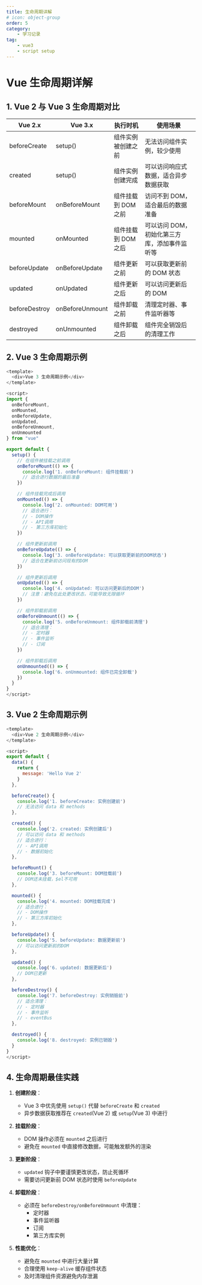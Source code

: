 ```yaml
---
title: 生命周期详解
# icon: object-group
order: 5
category:
    - 学习记录
tag:
    - vue3
    - script setup
---
```


# Vue 生命周期详解

## 1. Vue 2 与 Vue 3 生命周期对比

| Vue 2.x       | Vue 3.x         | 执行时机            | 使用场景                                     |
| ------------- | --------------- | ------------------- | -------------------------------------------- |
| beforeCreate  | setup()         | 组件实例被创建之前  | 无法访问组件实例，较少使用                   |
| created       | setup()         | 组件实例创建完成    | 可以访问响应式数据，适合异步数据获取         |
| beforeMount   | onBeforeMount   | 组件挂载到 DOM 之前 | 访问不到 DOM，适合最后的数据准备             |
| mounted       | onMounted       | 组件挂载到 DOM 之后 | 可以访问 DOM，初始化第三方库，添加事件监听等 |
| beforeUpdate  | onBeforeUpdate  | 组件更新之前        | 可以获取更新前的 DOM 状态                    |
| updated       | onUpdated       | 组件更新之后        | 可以访问更新后的 DOM                         |
| beforeDestroy | onBeforeUnmount | 组件卸载之前        | 清理定时器、事件监听器等                     |
| destroyed     | onUnmounted     | 组件卸载之后        | 组件完全销毁后的清理工作                     |

## 2. Vue 3 生命周期示例

```javascript
<template>
  <div>Vue 3 生命周期示例</div>
</template>

<script>
import {
  onBeforeMount,
  onMounted,
  onBeforeUpdate,
  onUpdated,
  onBeforeUnmount,
  onUnmounted
} from "vue"

export default {
  setup() {
    // 在组件被挂载之前调用
    onBeforeMount(() => {
      console.log('1. onBeforeMount: 组件挂载前')
      // 适合进行数据的最后准备
    })

    // 组件挂载完成后调用
    onMounted(() => {
      console.log('2. onMounted: DOM可用')
      // 适合进行：
      // - DOM操作
      // - API调用
      // - 第三方库初始化
    })

    // 组件更新前调用
    onBeforeUpdate(() => {
      console.log('3. onBeforeUpdate: 可以获取更新前的DOM状态')
      // 适合在更新前访问现有的DOM
    })

    // 组件更新后调用
    onUpdated(() => {
      console.log('4. onUpdated: 可以访问更新后的DOM')
      // 注意：避免在此处更改状态，可能导致无限循环
    })

    // 组件卸载前调用
    onBeforeUnmount(() => {
      console.log('5. onBeforeUnmount: 组件卸载前清理')
      // 适合清理：
      // - 定时器
      // - 事件监听
      // - 订阅
    })

    // 组件卸载后调用
    onUnmounted(() => {
      console.log('6. onUnmounted: 组件已完全卸载')
    })
  }
}
</script>
```

## 3. Vue 2 生命周期示例

```javascript
<template>
  <div>Vue 2 生命周期示例</div>
</template>

<script>
export default {
  data() {
    return {
      message: 'Hello Vue 2'
    }
  },

  beforeCreate() {
    console.log('1. beforeCreate: 实例创建前')
    // 无法访问 data 和 methods
  },

  created() {
    console.log('2. created: 实例创建后')
    // 可以访问 data 和 methods
    // 适合进行：
    // - API调用
    // - 数据初始化
  },

  beforeMount() {
    console.log('3. beforeMount: DOM挂载前')
    // DOM还未挂载，$el不可用
  },

  mounted() {
    console.log('4. mounted: DOM挂载完成')
    // 适合进行：
    // - DOM操作
    // - 第三方库初始化
  },

  beforeUpdate() {
    console.log('5. beforeUpdate: 数据更新前')
    // 可以访问更新前的DOM
  },

  updated() {
    console.log('6. updated: 数据更新后')
    // DOM已更新
  },

  beforeDestroy() {
    console.log('7. beforeDestroy: 实例销毁前')
    // 适合清理：
    // - 定时器
    // - 事件监听
    // - eventBus
  },

  destroyed() {
    console.log('8. destroyed: 实例已销毁')
  }
}
</script>
```

## 4. 生命周期最佳实践

1. **创建阶段**：

    - Vue 3 中优先使用 `setup()` 代替 `beforeCreate` 和 `created`
    - 异步数据获取推荐在 `created`(Vue 2) 或 `setup`(Vue 3) 中进行

2. **挂载阶段**：

    - DOM 操作必须在 `mounted` 之后进行
    - 避免在 `mounted` 中直接修改数据，可能触发额外的渲染

3. **更新阶段**：

    - `updated` 钩子中要谨慎更改状态，防止死循环
    - 需要访问更新前 DOM 状态时使用 `beforeUpdate`

4. **卸载阶段**：

    - 必须在 `beforeDestroy/onBeforeUnmount` 中清理：
        - 定时器
        - 事件监听器
        - 订阅
        - 第三方库实例

5. **性能优化**：
    - 避免在 `mounted` 中进行大量计算
    - 合理使用 `keep-alive` 缓存组件状态
    - 及时清理组件资源避免内存泄漏
